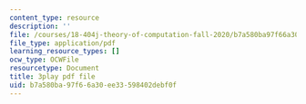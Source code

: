 ```yaml
---
content_type: resource
description: ''
file: /courses/18-404j-theory-of-computation-fall-2020/b7a580ba97f66a30ee33598402debf0f_N-_XmLanPYg.pdf
file_type: application/pdf
learning_resource_types: []
ocw_type: OCWFile
resourcetype: Document
title: 3play pdf file
uid: b7a580ba-97f6-6a30-ee33-598402debf0f
---
```

